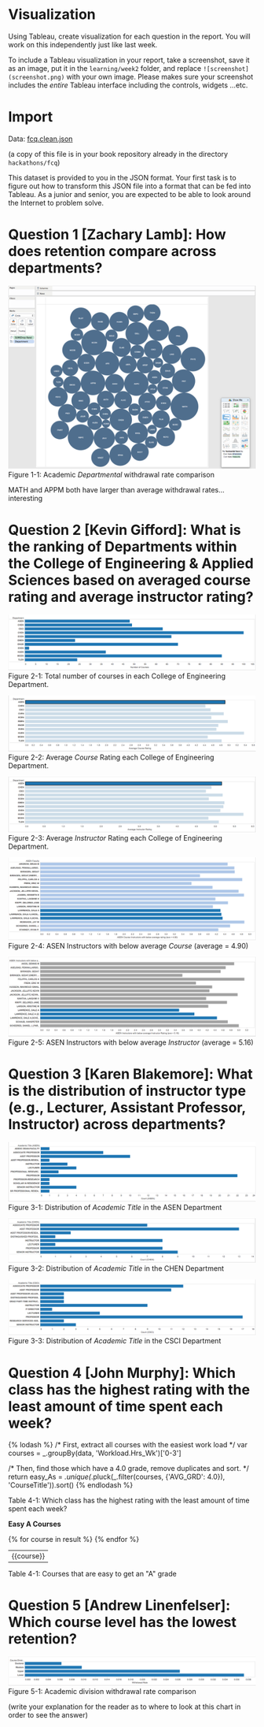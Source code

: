 # Visualization

Using Tableau, create visualization for each question in the report. You will
work on this independently just like last week.

To include a Tableau visualization in your report, take a screenshot, save it as an image,
put it in the `learning/week2` folder, and replace `![screenshot](screenshot.png)`  with
your own image. Please makes sure your screenshot includes the _entire_ Tableau interface
including the controls, widgets ...etc.

# Import

Data: [fcq.clean.json](https://github.com/bigdatahci2015/book/blob/master/hackathons/fcq/fcq.clean.json)

(a copy of this file is in your book repository already in the directory `hackathons/fcq`)

This dataset is provided to you in the JSON format. Your first task is to figure out
how to transform this JSON file into a format that can be fed into Tableau. As
a junior and senior, you are expected to be able to look around the Internet
to problem solve.

# Question 1 [Zachary Lamb]: How does retention compare across departments?

![screenshot](Report-Q1.png)
Figure 1-1: Academic *Departmental*  withdrawal rate comparison

MATH and APPM both have larger than average withdrawal rates... interesting




# Question 2 [Kevin Gifford]:  What is the ranking of Departments within the College of Engineering & Applied Sciences based on averaged course rating and average instructor rating?

![screenshot](Report-Q2-1.png)
Figure 2-1: Total number of courses in each College of Engineering Department.

![screenshot](Report-Q2-2.png)
Figure 2-2: Average *Course* Rating each College of Engineering Department.

![screenshot](Report-Q2-3.png)
Figure 2-3: Average *Instructor* Rating each College of Engineering Department.

![screenshot](Report-Q2-4.png)
Figure 2-4: ASEN Instructors with below average *Course* (average = 4.90)

![screenshot](Report-Q2-5.png)
Figure 2-5: ASEN Instructors with below average *Instructor* (average = 5.16)




# Question 3 [Karen Blakemore]: What is the distribution of instructor type (e.g., Lecturer, Assistant Professor, Instructor) across departments?

![screenshot](Report-Q3-1.png)
Figure 3-1: Distribution of *Academic Title* in the ASEN Department

![screenshot](Report-Q3-2.png)
Figure 3-2: Distribution of *Academic Title* in the CHEN Department

![screenshot](Report-Q3-3.png)
Figure 3-3: Distribution of *Academic Title* in the CSCI Department




# Question 4 [John Murphy]: Which class has the highest rating with the least amount of time spent each week?

{% lodash %}
/* First, extract all courses with the easiest work load */
var courses = _.groupBy(data, 'Workload.Hrs_Wk')['0-3']

/* Then, find those which have a 4.0 grade, remove duplicates and sort. */
return easy_As = _.unique(_.pluck(_.filter(courses, {'AVG_GRD': 4.0}), 'CourseTitle')).sort()
{% endlodash %}

Table 4-1: Which class has the highest rating with the least amount of time spent each week?

<p><b>Easy A Courses</b></p>
<table>
{% for course in result %}
    <tr>
        <td>{{course}}</td>
    </tr>
{% endfor %}
</table>

Table 4-1: Courses that are easy to get an "A" grade


# Question 5 [Andrew Linenfelser]: Which course level has the lowest retention?

![screenshot](Report-Q5.png)
Figure 5-1: Academic division withdrawal rate comparison

(write your explanation for the reader as to where to look at this chart in order
    to see the answer)    
